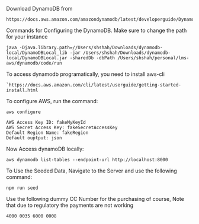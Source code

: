 Download DynamoDB from

```
https://docs.aws.amazon.com/amazondynamodb/latest/developerguide/DynamoDBLocal.DownloadingAndRunning.html
```

Commands for Configuring the DynamoDB. Make sure to change the path for your instance

```
java -Djava.library.path=//Users/shshah/Downloads/dynamodb-local/DynamoDBLocal_lib -jar /Users/shshah/Downloads/dynamodb-local/DynamoDBLocal.jar -sharedDb -dbPath /Users/shshah/personal/lms-aws/dynamodb/code/run
```

To access dynamodb programatically, you need to install aws-cli

```
`https://docs.aws.amazon.com/cli/latest/userguide/getting-started-install.html
```

To configure AWS, run the command:

```
aws configure
```

```
AWS Access Key ID: fakeMyKeyId
AWS Secret Access Key: fakeSecretAccessKey
Default Region Name: fakeRegion
Default ouptput: json
```

Now Access dynamoDB locally:

```
aws dynamodb list-tables --endpoint-url http://localhost:8000
```

To Use the Seeded Data, Navigate to the Server and use the following command:

```
npm run seed
```

Use the following dummy CC Number for the purchasing of course, Note that due to regulatory the payments are not working

```
4000 0035 6000 0008
```
